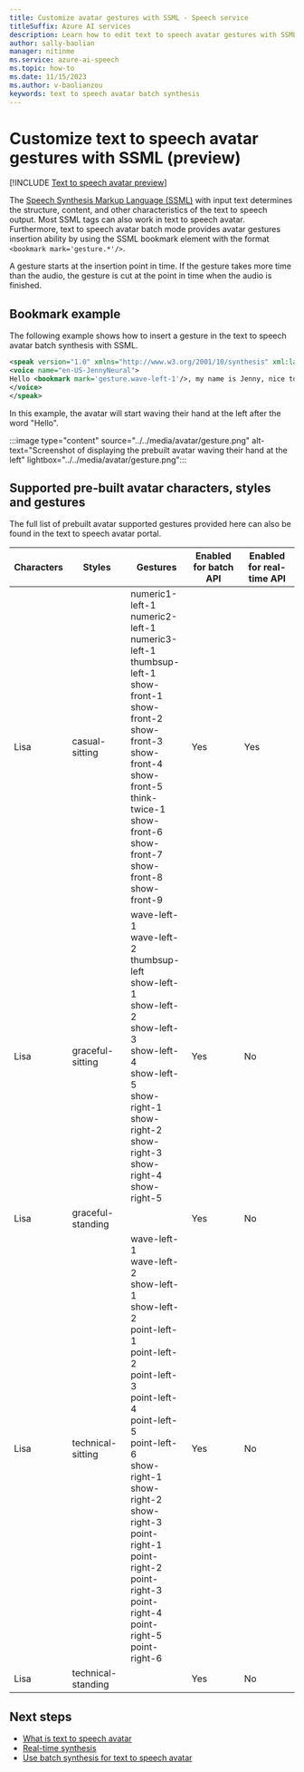 ```yaml
---
title: Customize avatar gestures with SSML - Speech service
titleSuffix: Azure AI services
description: Learn how to edit text to speech avatar gestures with SSML
author: sally-baolian
manager: nitinme
ms.service: azure-ai-speech
ms.topic: how-to
ms.date: 11/15/2023
ms.author: v-baolianzou
keywords: text to speech avatar batch synthesis
---
```


# Customize text to speech avatar gestures with SSML (preview)

[!INCLUDE [Text to speech avatar preview](../../includes/text-to-speech-avatar-preview.md)]

The [Speech Synthesis Markup Language (SSML)](../../speech-synthesis-markup-structure.md) with input text determines the structure, content, and other characteristics of the text to speech output. Most SSML tags can also work in text to speech avatar. Furthermore, text to speech avatar batch mode provides avatar gestures insertion ability by using the SSML bookmark element with the format `<bookmark mark='gesture.*'/>`. 

A gesture starts at the insertion point in time. If the gesture takes more time than the audio, the gesture is cut at the point in time when the audio is finished.

## Bookmark example

The following example shows how to insert a gesture in the text to speech avatar batch synthesis with SSML.

```xml
<speak version="1.0" xmlns="http://www.w3.org/2001/10/synthesis" xml:lang="en-US">
<voice name="en-US-JennyNeural">
Hello <bookmark mark='gesture.wave-left-1'/>, my name is Jenny, nice to meet you!
</voice>
</speak>
```

In this example, the avatar will start waving their hand at the left after the word "Hello".

:::image type="content" source="../../media/avatar/gesture.png" alt-text="Screenshot of displaying the prebuilt avatar waving their hand at the left" lightbox="../../media/avatar/gesture.png":::

## Supported pre-built avatar characters, styles and gestures

The full list of prebuilt avatar supported gestures provided here can also be found in the text to speech avatar portal.

|  Characters | Styles            | Gestures                    | Enabled for batch API | Enabled for real-time API |
|------------|-------------------|-----------------------------|-----------------------|---------------------------|
| Lisa| casual-sitting    | numeric1-left-1<br>numeric2-left-1<br>numeric3-left-1<br>thumbsup-left-1<br>show-front-1<br>show-front-2<br>show-front-3<br>show-front-4<br>show-front-5<br>think-twice-1<br>show-front-6<br>show-front-7<br>show-front-8<br>show-front-9              | Yes                   | Yes                       |
|    Lisa         | graceful-sitting  | wave-left-1<br>wave-left-2<br>thumbsup-left<br>show-left-1<br>show-left-2<br>show-left-3<br>show-left-4<br>show-left-5<br>show-right-1<br>show-right-2<br>show-right-3<br>show-right-4<br>show-right-5       | Yes                   | No                        |
|   Lisa          | graceful-standing |                             | Yes                   | No                        |
|    Lisa         | technical-sitting | wave-left-1<br>wave-left-2<br>show-left-1<br>show-left-2<br>point-left-1<br>point-left-2<br>point-left-3<br>point-left-4<br>point-left-5<br>point-left-6<br>show-right-1<br>show-right-2<br>show-right-3<br>point-right-1<br>point-right-2<br>point-right-3<br>point-right-4<br>point-right-5<br>point-right-6                      | Yes                   | No                        |
|    Lisa         | technical-standing |                             | Yes                   | No                        |

## Next steps

* [What is text to speech avatar](what-is-text-to-speech-avatar.md)
* [Real-time synthesis](./real-time-synthesis-avatar.md)
* [Use batch synthesis for text to speech avatar](./batch-synthesis-create-avatar.md)

